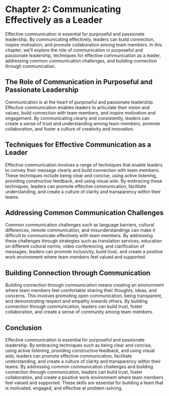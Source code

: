 Chapter 2: Communicating Effectively as a Leader
================================================

Effective communication is essential for purposeful and passionate leadership. By communicating effectively, leaders can build connection, inspire motivation, and promote collaboration among team members. In this chapter, we'll explore the role of communication in purposeful and passionate leadership, techniques for effective communication as a leader, addressing common communication challenges, and building connection through communication.

The Role of Communication in Purposeful and Passionate Leadership
-----------------------------------------------------------------

Communication is at the heart of purposeful and passionate leadership. Effective communication enables leaders to articulate their vision and values, build connection with team members, and inspire motivation and engagement. By communicating clearly and consistently, leaders can create a sense of trust and understanding among team members, promote collaboration, and foster a culture of creativity and innovation.

Techniques for Effective Communication as a Leader
--------------------------------------------------

Effective communication involves a range of techniques that enable leaders to convey their message clearly and build connection with team members. These techniques include being clear and concise, using active listening, providing constructive feedback, and using visual aids. By embracing these techniques, leaders can promote effective communication, facilitate understanding, and create a culture of clarity and transparency within their teams.

Addressing Common Communication Challenges
------------------------------------------

Common communication challenges such as language barriers, cultural differences, remote communication, and misunderstandings can make it difficult to communicate effectively with team members. By addressing these challenges through strategies such as translation services, education on different cultural norms, video conferencing, and clarification of messages, leaders can promote inclusivity, build trust, and create a positive work environment where team members feel valued and supported.

Building Connection through Communication
-----------------------------------------

Building connection through communication means creating an environment where team members feel comfortable sharing their thoughts, ideas, and concerns. This involves promoting open communication, being transparent, and demonstrating respect and empathy towards others. By building connection through communication, leaders can build trust, foster collaboration, and create a sense of community among team members.

Conclusion
----------

Effective communication is essential for purposeful and passionate leadership. By embracing techniques such as being clear and concise, using active listening, providing constructive feedback, and using visual aids, leaders can promote effective communication, facilitate understanding, and create a culture of clarity and transparency within their teams. By addressing common communication challenges and building connection through communication, leaders can build trust, foster collaboration, and create a positive work environment where team members feel valued and supported. These skills are essential for building a team that is motivated, engaged, and effective at problem-solving.
